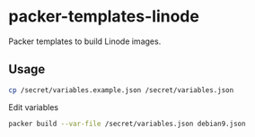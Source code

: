 # packer-templates-linode

Packer templates to build Linode images.

## Usage

```sh
cp /secret/variables.example.json /secret/variables.json
```

Edit variables

```sh
packer build --var-file /secret/variables.json debian9.json
```
